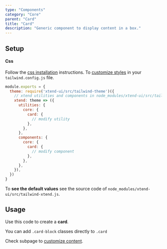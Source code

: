 ```yaml
---
type: "Components"
category: "Core"
parent: "Card"
title: "Card"
description: "Generic component to display content in a box."
---
```


## Setup

#### Css

Follow the [css installation](/introduction/getting-started/setup#css-installation) instructions. To [customize styles](/introduction/getting-started/setup#css-customization) in your `tailwind.config.js` file.

```jsx
module.exports = {
  theme: require('xtend-ui/src/tailwind-theme')({
    // xtend utilities and components in node_modules/xtend-ui/src/tailwind-xtend.js
    xtend: theme => ({
      utilities: {
        core: {
          card: {
            // modify utility
          },
        },
      },
      components: {
        core: {
          card: {
            // modify component
          },
        },
      },
    }),
  })
}
```

To **see the default values** see the source code of `node_modules/xtend-ui/src/tailwind-xtend.js`.

## Usage

Use this code to create a **card**.

<demo>
  <demovanilla src="vanilla/components/core/card/usage">
  </demovanilla>
</demo>

You can add `.card-block` classes directly to `.card`

<demo>
  <demovanilla src="vanilla/components/core/card/usage-block">
  </demovanilla>
</demo>

Check subpage to [customize content](/components/core/card/content).

